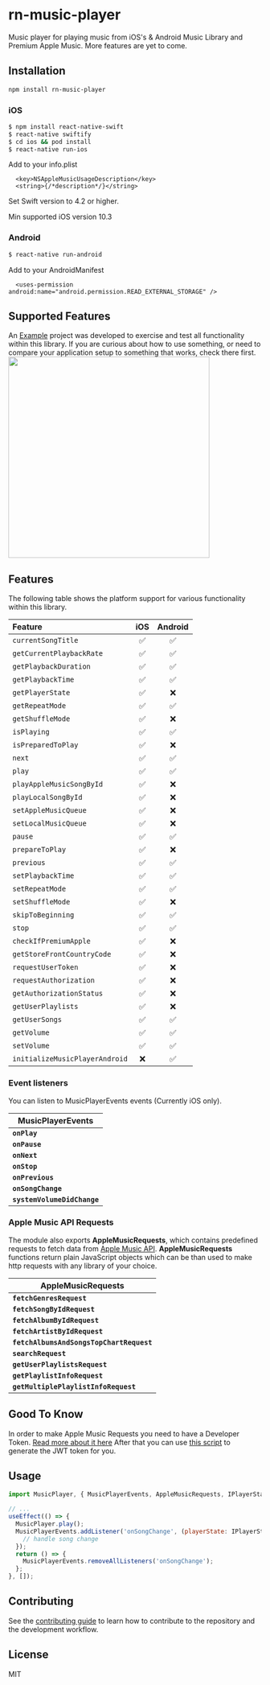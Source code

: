 # rn-music-player

Music player for playing music from iOS's & Android Music Library and Premium Apple Music.
More features are yet to come.

## Installation

```sh
npm install rn-music-player
```

### iOS

```sh
$ npm install react-native-swift
$ react-native swiftify
$ cd ios && pod install
$ react-native run-ios
```

Add to your info.plist

```
  <key>NSAppleMusicUsageDescription</key>
  <string>{/*description*/}</string>
```

Set Swift version to 4.2 or higher.

Min supported iOS version 10.3

### Android
```sh
$ react-native run-android
```

Add to your AndroidManifest

```
  <uses-permission android:name="android.permission.READ_EXTERNAL_STORAGE" />
```

## Supported Features

An [Example](./example) project was developed to exercise and test all functionality within this library. If you are curious about how to use something, or need to compare your application setup to something that works, check there first.
<img src="https://user-images.githubusercontent.com/26821326/107419983-b1204000-6b18-11eb-80b1-cf31c899242a.png" width="400"/>

## Features

The following table shows the platform support for various functionality within this library.

| Feature                        | iOS | Android |
| :----------------------------- | :-: | :-----: |
| `currentSongTitle`             | ✅  |   ✅    |
| `getCurrentPlaybackRate`       | ✅  |   ✅    |
| `getPlaybackDuration`          | ✅  |   ✅    |
| `getPlaybackTime`              | ✅  |   ✅    |
| `getPlayerState`               | ✅  |   ❌    |
| `getRepeatMode`                | ✅  |   ✅    |
| `getShuffleMode`               | ✅  |   ❌    |
| `isPlaying`                    | ✅  |   ✅    |
| `isPreparedToPlay`             | ✅  |   ❌    |
| `next`                         | ✅  |   ✅    |
| `play`                         | ✅  |   ✅    |
| `playAppleMusicSongById`       | ✅  |   ❌    |
| `playLocalSongById`            | ✅  |   ❌    |
| `setAppleMusicQueue`           | ✅  |   ❌    |
| `setLocalMusicQueue`           | ✅  |   ❌    |
| `pause`                        | ✅  |   ✅    |
| `prepareToPlay`                | ✅  |   ❌    |
| `previous`                     | ✅  |   ✅    |
| `setPlaybackTime`              | ✅  |   ✅    |
| `setRepeatMode`                | ✅  |   ✅    |
| `setShuffleMode`               | ✅  |   ❌    |
| `skipToBeginning`              | ✅  |   ✅    |
| `stop`                         | ✅  |   ✅    |
| `checkIfPremiumApple`          | ✅  |   ❌    |
| `getStoreFrontCountryCode`     | ✅  |   ❌    |
| `requestUserToken`             | ✅  |   ❌    |
| `requestAuthorization`         | ✅  |   ❌    |
| `getAuthorizationStatus`       | ✅  |   ❌    |
| `getUserPlaylists`             | ✅  |   ❌    |
| `getUserSongs`                 | ✅  |   ✅    |
| `getVolume`                    | ✅  |   ✅    |
| `setVolume`                    | ✅  |   ✅    |
| `initializeMusicPlayerAndroid` | ❌  |   ✅    |

### Event listeners

You can listen to MusicPlayerEvents events (Currently iOS only).

| MusicPlayerEvents           |
| --------------------------- |
| **`onPlay`**                |
| **`onPause`**               |
| **`onNext`**                |
| **`onStop`**                |
| **`onPrevious`**            |
| **`onSongChange`**          |
| **`systemVolumeDidChange`** |

### Apple Music API Requests

The module also exports **AppleMusicRequests**, which contains predefined requests to fetch data from [Apple Music API](https://developer.apple.com/documentation/applemusicapi/).
**AppleMusicRequests** functions return plain JavaScript objects which can be than used to make http requests with any library of your choice.

| AppleMusicRequests                       |
| ---------------------------------------- |
| **`fetchGenresRequest`**                 |
| **`fetchSongByIdRequest`**               |
| **`fetchAlbumByIdRequest`**              |
| **`fetchArtistByIdRequest`**             |
| **`fetchAlbumsAndSongsTopChartRequest`** |
| **`searchRequest`**                      |
| **`getUserPlaylistsRequest`**            |
| **`getPlaylistInfoRequest`**             |
| **`getMultiplePlaylistInfoRequest`**     |

## Good To Know

In order to make Apple Music Requests you need to have a Developer Token. [Read more about it here](https://developer.apple.com/documentation/applemusicapi/getting_keys_and_creating_tokens)
After that you can use [this script](https://github.com/pelauimagineering/apple-music-token-generator) to generate the JWT token for you.

## Usage

```js
import MusicPlayer, { MusicPlayerEvents, AppleMusicRequests, IPlayerState } from 'rn-music-player';

// ...
useEffect(() => {
  MusicPlayer.play();
  MusicPlayerEvents.addListener('onSongChange', (playerState: IPlayerState) => {
    // handle song change
  });
  return () => {
    MusicPlayerEvents.removeAllListeners('onSongChange');
  };
}, []);
```

## Contributing

See the [contributing guide](CONTRIBUTING.md) to learn how to contribute to the repository and the development workflow.

## License

MIT
